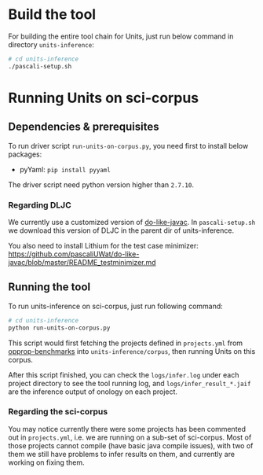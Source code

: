 # Build the tool

For building the entire tool chain for Units, just run below
command in directory `units-inference`:

```bash
# cd units-inference
./pascali-setup.sh
```

# Running Units on sci-corpus

## Dependencies & prerequisites 

To run driver script `run-units-on-corpus.py`, you need first to
install below packages:

- pyYaml: `pip install pyyaml`

The driver script need python version higher than `2.7.10`.

### Regarding DLJC

We currently use a customized version of
[do-like-javac](https://github.com/pascaliUWat/do-like-javac.git). In
`pascali-setup.sh` we download this version of DLJC in the parent dir
of units-inference.

You also need to install Lithium for the test case minimizer:
https://github.com/pascaliUWat/do-like-javac/blob/master/README_testminimizer.md


## Running the tool
To run units-inference on sci-corpus, just run following command:

```bash
# cd units-inference
python run-units-on-corpus.py
```

This script would first fetching the projects defined in
`projects.yml` from
[opprop-benchmarks](https://github.com/opprop-benchmarks) into
`units-inference/corpus`, then running Units on this corpus.

After this script finished, you can check the `logs/infer.log` under
each project directory to see the tool running log, and
`logs/infer_result_*.jaif` are the inference output
of onology on each project.

### Regarding the sci-corpus

You may notice currently there were some projects has been commented
out in `projects.yml`, i.e. we are running on a sub-set of
sci-corpus. Most of those projects cannot compile (have basic java
compile issues), with two of them we still have problems to infer
results on them, and currently are working on fixing them.
